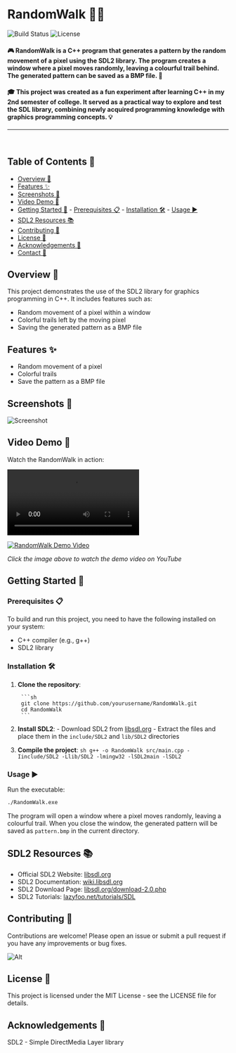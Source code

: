 # RandomWalk 🚶‍♂️

![Build Status](https://img.shields.io/badge/build-passing-brightgreen) ![License](https://img.shields.io/badge/license-MIT-blue)

#### 🎮 RandomWalk is a C++ program that generates a pattern by the random movement of a pixel using the SDL2 library. The program creates a window where a pixel moves randomly, leaving a colourful trail behind. The generated pattern can be saved as a BMP file. 🎨

#### 🎓 This project was created as a fun experiment after learning C++ in my 2nd semester of college. It served as a practical way to explore and test the SDL library, combining newly acquired programming knowledge with graphics programming concepts. 💡

<hr>

<br>

## Table of Contents 📑
- [Overview 🌟](#overview)
- [Features ✨](#features)
- [Screenshots 📸](#screenshots)
- [Video Demo 🎥](#video-demo)
- [Getting Started 🚀](#getting-started)
        - [Prerequisites 📋](#prerequisites)
        - [Installation 🛠️](#installation)
        - [Usage ▶️](#usage)
- [SDL2 Resources 📚](#sdl2-resources)
- [Contributing 🤝](#contributing)
- [License 📄](#license)
- [Acknowledgements 🙏](#acknowledgements)
- [Contact 📧](#contact)

## Overview 🌟

This project demonstrates the use of the SDL2 library for graphics programming in C++. It includes features such as:
- Random movement of a pixel within a window
- Colorful trails left by the moving pixel
- Saving the generated pattern as a BMP file

## Features ✨
- Random movement of a pixel
- Colorful trails
- Save the pattern as a BMP file

## Screenshots 📸
![Screenshot](path/to/screenshot.png)

## Video Demo 🎥
Watch the RandomWalk in action:

![RandomWalk Demo](/assets/randomWalk.mp4)


[![RandomWalk Demo Video](https://img.youtube.com/vi/6xoGNF_uH-w/0.jpg)](https://www.youtube.com/watch?v=6xoGNF_uH-w)

*Click the image above to watch the demo video on YouTube*

## Getting Started 🚀

### Prerequisites 📋

To build and run this project, you need to have the following installed on your system:
- C++ compiler (e.g., g++)
- SDL2 library

### Installation 🛠️

1. **Clone the repository**:

        ```sh
        git clone https://github.com/yourusername/RandomWalk.git
        cd RandomWalk
        ```
        
2. **Install SDL2**:
        - Download SDL2 from [libsdl.org](https://libsdl.org)
        - Extract the files and place them in the `include/SDL2` and `lib/SDL2` directories

3. **Compile the project**:
        ```sh
        g++ -o RandomWalk src/main.cpp -Iinclude/SDL2 -Llib/SDL2 -lmingw32 -lSDL2main -lSDL2
        ```

### Usage ▶️

Run the executable:
```sh
./RandomWalk.exe
```

The program will open a window where a pixel moves randomly, leaving a colourful trail. When you close the window, the generated pattern will be saved as `pattern.bmp` in the current directory.

## SDL2 Resources 📚
- Official SDL2 Website: [libsdl.org](https://www.libsdl.org/)
- SDL2 Documentation: [wiki.libsdl.org](https://wiki.libsdl.org/)
- SDL2 Download Page: [libsdl.org/download-2.0.php](https://www.libsdl.org/download-2.0.php)
- SDL2 Tutorials: [lazyfoo.net/tutorials/SDL](https://lazyfoo.net/tutorials/SDL/)

## Contributing 🤝
Contributions are welcome! Please open an issue or submit a pull request if you have any improvements or bug fixes.

![Alt](https://repobeats.axiom.co/api/embed/a005a65113d6ead7fa1c05ff7019eda75dbfd827.svg "Repobeats analytics image")


## License 📄
This project is licensed under the MIT License - see the LICENSE file for details.

## Acknowledgements 🙏
SDL2 - Simple DirectMedia Layer library

